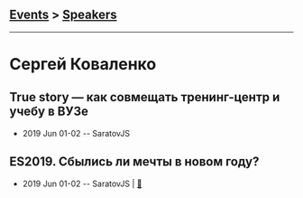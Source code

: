 ## [Events](../README.md) > [Speakers](../speakers.md)
---

# Сергей Коваленко

## True story — как совмещать тренинг-центр и учебу в ВУЗе
- 2019 Jun 01-02 -- SaratovJS    
## ES2019. Сбылись ли мечты в новом году?
- 2019 Jun 01-02 -- SaratovJS  | [:notebook:](https://vk.com/doc28685522_505159295?hash=6104a978ce82b67b1b&dl=0dd3e8bd26d41c1322)  
